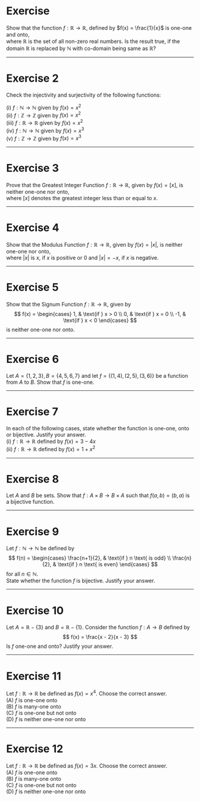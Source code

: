 <page>

# Exercise

Show that the function $f : \mathbb{R} \to \mathbb{R}$, defined by $f(x) = \frac{1}{x}$ is one-one and onto,  
   where $\mathbb{R}$ is the set of all non-zero real numbers. Is the result true, if the domain $\mathbb{R}$ is replaced by $\mathbb{N}$ with co-domain being same as $\mathbb{R}$?

</page>

----

<page>

# Exercise 2

Check the injectivity and surjectivity of the following functions:

   (i) $f : \mathbb{N} \to \mathbb{N}$ given by $f(x) = x^2$  
   (ii) $f : \mathbb{Z} \to \mathbb{Z}$ given by $f(x) = x^2$  
   (iii) $f : \mathbb{R} \to \mathbb{R}$ given by $f(x) = x^2$  
   (iv) $f : \mathbb{N} \to \mathbb{N}$ given by $f(x) = x^3$  
   (v) $f : \mathbb{Z} \to \mathbb{Z}$ given by $f(x) = x^3$

</page>

----
<page>

# Exercise 3

Prove that the Greatest Integer Function $f : \mathbb{R} \to \mathbb{R}$, given by $f(x) = [x]$, is neither one-one nor onto,  
   where $[x]$ denotes the greatest integer less than or equal to $x$.

</page>

----
<page>

# Exercise 4

Show that the Modulus Function $f : \mathbb{R} \to \mathbb{R}$, given by $f(x) = |x|$, is neither one-one nor onto,  
   where $|x|$ is $x$, if $x$ is positive or 0 and $|x| = -x$, if $x$ is negative.

</page>

----
<page>

# Exercise 5

Show that the Signum Function $f : \mathbb{R} \to \mathbb{R}$, given by  
   $$
   f(x) = 
   \begin{cases}
   1, & \text{if } x > 0 \\
   0, & \text{if } x = 0 \\
   -1, & \text{if } x < 0
   \end{cases}
   $$
   is neither one-one nor onto.

</page>

----

<page>

# Exercise 6

Let $A = \{1, 2, 3\}, B = \{4, 5, 6, 7\}$ and let $f = \{(1, 4), (2, 5), (3, 6)\}$ be a function from $A$ to $B$. Show that $f$ is one-one.

</page>

----

<page>

# Exercise 7

In each of the following cases, state whether the function is one-one, onto or bijective. Justify your answer.  
   (i) $f : \mathbb{R} \to \mathbb{R}$ defined by $f(x) = 3 - 4x$  
   (ii) $f : \mathbb{R} \to \mathbb{R}$ defined by $f(x) = 1 + x^2$


</page>

----
<page>

# Exercise 8
Let $A$ and $B$ be sets. Show that $f : A \times B \to B \times A$ such that $f(a, b) = (b, a)$ is a bijective function.

</page>

----
<page>

# Exercise 9

Let $f : \mathbb{N} \to \mathbb{N}$ be defined by  
   $$
   f(n) = 
   \begin{cases}
   \frac{n+1}{2}, & \text{if } n \text{ is odd} \\
   \frac{n}{2}, & \text{if } n \text{ is even}
   \end{cases}
   $$
   for all $n \in \mathbb{N}$.  
   State whether the function $f$ is bijective. Justify your answer.

</page>

----
<page>

# Exercise 10

Let $A = \mathbb{R} - \{3\}$ and $B = \mathbb{R} - \{1\}$. Consider the function $f : A \to B$ defined by  
    $$
    f(x) = \frac{x - 2}{x - 3}
    $$
    Is $f$ one-one and onto? Justify your answer.

</page>

----
<page>

# Exercise 11

Let $f : \mathbb{R} \to \mathbb{R}$ be defined as $f(x) = x^4$. Choose the correct answer.  
    (A) $f$ is one-one onto  
    (B) $f$ is many-one onto  
    (C) $f$ is one-one but not onto  
    (D) $f$ is neither one-one nor onto


</page>

----
<page>

# Exercise 12

Let $f : \mathbb{R} \to \mathbb{R}$ be defined as $f(x) = 3x$. Choose the correct answer.  
    (A) $f$ is one-one onto  
    (B) $f$ is many-one onto  
    (C) $f$ is one-one but not onto  
    (D) $f$ is neither one-one nor onto
